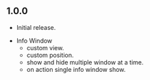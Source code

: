 ## 1.0.0

* Initial release.

- Info Window
    - custom view.
    - custom position.
    - show and hide multiple window at a time.
    - on action single info window show.
